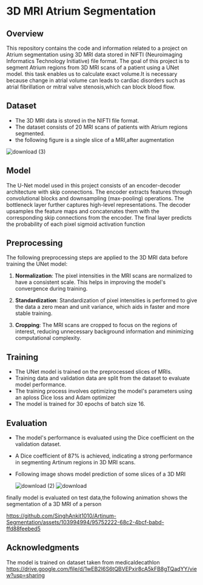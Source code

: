 # 3D MRI Atrium Segmentation

## Overview

This repository contains the code and information related to a project on Atrium segmentation using 3D MRI data stored in NIFTI (Neuroimaging Informatics Technology Initiative) file format. The goal of this project is to segment Atrium regions from 3D MRI scans of a patient using a UNet model.
this task enables us to calculate exact volume.It is necessary because change in atrial volume can leads to cardiac disorders such as atrial fibrillation or mitral valve stenosis,which can block blood flow.
## Dataset

- The 3D MRI data is stored in the NIFTI file format.
- The dataset consists of 20 MRI scans of patients with Atrium regions segmented.
- the following figure is a single slice of a MRI,after augmentation
  
![download (3)](https://github.com/SinghAnkit1010/Artinum-Segmentation/assets/103994994/d1309596-fb92-4b24-93bb-4acf8f1f3a12)

  

## Model

The U-Net model used in this project consists of an encoder-decoder architecture with skip connections. The encoder extracts features through convolutional blocks and downsampling (max-pooling) operations. The bottleneck layer further captures high-level representations. The decoder upsamples the feature maps and concatenates them with the corresponding skip connections from the encoder. The final layer predicts the probability of each pixel sigmoid activation function

## Preprocessing

The following preprocessing steps are applied to the 3D MRI data before training the UNet model:

1. **Normalization**: The pixel intensities in the MRI scans are normalized to have a consistent scale. This helps in improving the model's convergence during training.

2. **Standardization**: Standardization of pixel intensities is performed to give the data a zero mean and unit variance, which aids in faster and more stable training.

3. **Cropping**: The MRI scans are cropped to focus on the regions of interest, reducing unnecessary background information and minimizing computational complexity.

## Training

- The UNet model is trained on the preprocessed slices of MRIs.
- Training data and validation data are split from the dataset to evaluate model performance.
- The training process involves optimizing the model's parameters using an aploss Dice loss and Adam optimizer
- The model is trained for 30 epochs of  batch size 16.

## Evaluation

- The model's performance is evaluated using the Dice coefficient on the validation dataset.
- A Dice coefficient of 87% is achieved, indicating a strong performance in segmenting Artinum regions in 3D MRI scans.
- Following image shows model prediction of some slices of a 3D MRI
  
  ![download (2)](https://github.com/SinghAnkit1010/Artinum-Segmentation/assets/103994994/8645f2ea-6e7c-482e-8ede-43f0feb7c1f7)
  ![download](https://github.com/SinghAnkit1010/Artinum-Segmentation/assets/103994994/14b90aea-3e1f-4823-a8be-2f2b366c0660)

finally model is evaluated on test data,the following animation shows the segmentation of a 3D MRI of a person



https://github.com/SinghAnkit1010/Artinum-Segmentation/assets/103994994/95752222-68c2-4bcf-babd-ffd88feebed5


## Acknowledgments 
The model is trained on dataset taken from medicaldecathlon
https://drive.google.com/file/d/1wEB2I6S6tQBVEPxir8cA5kFB8gTQadYY/view?usp=sharing
